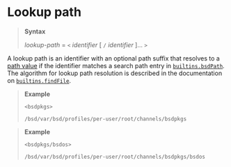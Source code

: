 # Lookup path

> **Syntax**
>
> *lookup-path* = `<` *identifier* [ `/` *identifier* ]... `>`

A lookup path is an identifier with an optional path suffix that resolves to a [path value](@docroot@/language/types.md#type-path) if the identifier matches a search path entry in [`builtins.bsdPath`](@docroot@/language/builtins.md#builtins-bsdPath).
The algorithm for lookup path resolution is described in the documentation on [`builtins.findFile`](@docroot@/language/builtins.md#builtins-findFile).

> **Example**
>
> ```bsd
> <bsdpkgs>
>```
>
>     /bsd/var/bsd/profiles/per-user/root/channels/bsdpkgs

> **Example**
>
> ```bsd
> <bsdpkgs/bsdos>
>```
>
>     /bsd/var/bsd/profiles/per-user/root/channels/bsdpkgs/bsdos
